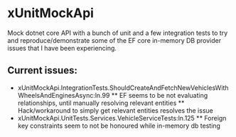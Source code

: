 # xUnitMockApi
Mock dotnet core API with a bunch of unit and a few integration tests to try and reproduce/demonstrate some of the EF core in-memory DB provider issues that I have been experiencing.

## Current issues:
* xUnitMockApi.IntegrationTests.ShouldCreateAndFetchNewVehiclesWithWheelsAndEnginesAsync:ln.99
** EF seems to be not evaluating relationships, until manually resolving relevant entities
** Hack/workaround to simply get relevant entities resolves the issue
* xUnitMockApi.UnitTests.Services.VehicleServiceTests:ln.125
** Foreign key constraints seem to not be honoured while in-memory db testing
